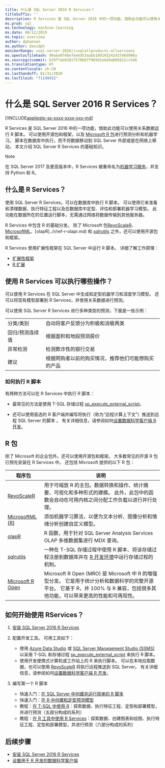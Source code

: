 ```yaml
---
title: 什么是 SQL Server 2016 R Services？
titleSuffix: ''
description: R Services 是 SQL Server 2016 中的一项功能，借助此功能可以使用关系数据运行 R 脚本。 可以使用开源包和框架，以及 Microsoft R 包进行预测分析和机器学习。 脚本在数据库中执行，而不将数据移动到 SQL Server 外部或是在网络上移动。 本文介绍 SQL Server R Services 的基础知识。
ms.prod: sql
ms.technology: machine-learning
ms.date: 08/12/2019
ms.topic: overview
author: dphansen
ms.author: davidph
monikerRange: =sql-server-2016||=sqlallproducts-allversions
ms.openlocfilehash: 99aba9748e7ee6d53aabb18919324243740d996a
ms.sourcegitcommit: b78f7ab9281f570b87f96991ebd9a095812cc546
ms.translationtype: HT
ms.contentlocale: zh-CN
ms.lasthandoff: 01/31/2020
ms.locfileid: "71149932"
---
```

# <a name="what-is-sql-server-2016-r-services"></a>什么是 SQL Server 2016 R Services？
[!INCLUDE[appliesto-ss-xxxx-xxxx-xxx-md](../../includes/appliesto-ss-xxxx-xxxx-xxx-md.md)]

R Services 是 SQL Server 2016 中的一项功能，借助此功能可以使用关系数据运行 R 脚本。 可以使用开源包和框架，以及 [Microsoft R 包](#packages)进行预测分析和机器学习。 脚本在数据库中执行，而不将数据移动到 SQL Server 外部或是在网络上移动。 本文介绍 SQL Server R Services 的基础知识。

> [!Note]
> 在 SQL Server 2017 及更高版本中，R Services 被重命名为[机器学习服务](../what-is-sql-server-machine-learning.md)，并支持 Python 和 R。

## <a name="what-is-r-services"></a>什么是 R Services？

使用 SQL Server R Services，可以在数据库中执行 R 脚本。 可以使用它来准备和清理数据、执行特征工程以及在数据库中定型、评估和部署机器学习模型。 此功能在数据所在的位置运行脚本，无需通过网络将数据传输到其他服务器。

R Services 中包含 R 的基础分发。 除了 Microsoft 包[RevoScaleR](../r/ref-r-revoscaler.md)、[MicrosoftML](../r/ref-r-microsoftml.md)、[olapR]../r/ref-r-olapr.md) 和 [sqlrutils](../r/ref-r-sqlrutils.md) 之外，还可以使用开源包和框架。

R Services 使用扩展性框架在 SQL Server 中运行 R 脚本。 详细了解工作原理：

+ [扩展性框架](../concepts/extensibility-framework.md)
+ [R 扩展](../concepts/extension-r.md)

## <a name="what-can-i-do-with-r-services"></a>使用 R Services 可以执行哪些操作？

可以使用 R Services 在 SQL Server 中生成和定型机器学习和深度学习模型。 还可以将现有模型部署到 R Services，并使用关系数据进行预测。

可以使用 SQL Server R Services 进行多种类型的预测，下面是一些示例：

|||
|-|-|
|分类/类别|自动将客户反馈分为积极和消极两类|
|回归/预测连续值|根据面积和地段预测房价|
|异常检测|检测欺诈性的银行交易 |
|建议|根据网购者以前的购买情况，推荐他们可能想购买的产品|

### <a name="how-to-execute-r-scripts"></a>如何执行 R 脚本

有两种方法可以在 R Services 中执行 R 脚本：

+ 最常见的方法是使用 T-SQL 存储过程 [sp_execute_external_script](../../relational-databases/system-stored-procedures/sp-execute-external-script-transact-sql.md)。

+ 还可以使用首选的 R 客户端并编写将执行（称为“远程计算上下文”）推送到远程 SQL Server 的脚本  。 有关详细信息，请参阅如何[设置数据科学客户端 R 开发](../r/set-up-a-data-science-client.md)。

<a name="packages"></a>

## <a name="r-packages"></a>R 包

除了 Microsoft 的企业包外，还可以使用开源包和框架。 大多数常见的开源 R 包已预先安装在 R Services 中。 还包括 Microsoft 提供的以下 R 包：

| 程序包 | 说明 |
|-|-|
| [RevoScaleR](../r/ref-r-revoscaler.md) | 用于可缩放 R 的主包。数据转换和操作、统计摘要、可视化和多种形式的建模。 此外，此包中的函数会自动在可用内核之间分配工作负载以进行并行处理。 |
| [MicrosoftML (R)](../r/ref-r-microsoftml.md) | 添加机器学习算法，以便为文本分析、图像分析和情绪分析创建自定义模型。 |
| [olapR](../r/ref-r-olapr.md) | R 函数，用于针对 SQL Server Analysis Services OLAP 多维数据集进行 MDX 查询。 |
| [sqlrutils](../r/ref-r-sqlrutils.md) | 一种在 T-SQL 存储过程中使用 R 脚本、将该存储过程注册到数据库并在 [R 开发环境](../r/set-up-a-data-science-client.md)中运行存储过程的机制。 |
| [Microsoft R Open](https://mran.microsoft.com/rro) | Microsoft R Open (MRO) 是 Microsoft 中 R 的增强型分发。 它是用于统计分析和数据科学的完整开源平台。 它基于 R，并 100% 与 R 兼容，包括很多其他功能，可以带来更高的性能和可再现性。 |

## <a name="how-do-i-get-started-with-rservices"></a>如何开始使用 RServices？

1. [安装 SQL Server 2016 R Services](../install/sql-r-services-windows-install.md)

1. 配置开发工具。 可用工具如下：

    + 使用 [Azure Data Studio](../../azure-data-studio/what-is.md) 或 [SQL Server Management Studio (SSMS)](../../ssms/sql-server-management-studio-ssms.md) 以采用 T-SQL 和存储过程 [sp_execute_external_script](../../relational-databases/system-stored-procedures/sp-execute-external-script-transact-sql.md) 来执行 R 脚本。
    + 使用开发便携式计算机或工作站上的 R 来执行脚本。 可以在本地拉取数据，也可以使用 [RevoScaleR](../r/ref-r-revoscaler.md) 将执行远程推送到 SQL Server。 有关详细信息，请参阅如何[设置数据科学客户端 R 开发](../r/set-up-a-data-science-client.md)。

1. 编写第一个 R 脚本

    + 快速入门：[在 SQL Server 中创建并运行简单的 R 脚本](../tutorials/quickstart-r-create-script.md)
    + 快速入门：[在 R 中创建和定型预测模型](../tutorials/quickstart-r-train-score-model.md)
    + 教程：[在 T-SQL 中使用 R](../tutorials/sqldev-in-database-r-for-sql-developers.md)：探索数据、执行特征工程、定型和部署模型，并进行预测（五部分构成的系列）
    + 教程：[在 R 工具中使用 R Services](../tutorials/walkthrough-data-science-end-to-end-walkthrough.md)：探索数据、创建图表和绘图、执行特征工程、定型和部署模型，并进行预测（六部分构成的系列）

## <a name="next-steps"></a>后续步骤

+ [安装 SQL Server 2016 R Services](../install/sql-r-services-windows-install.md)
+ [设置用于 R 开发的数据科学客户端](../r/set-up-a-data-science-client.md)